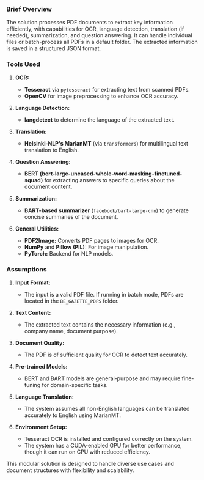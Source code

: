 ### **Brief Overview**  
The solution processes PDF documents to extract key information efficiently, with capabilities for OCR, language detection, translation (if needed), summarization, and question answering. It can handle individual files or batch-process all PDFs in a default folder. The extracted information is saved in a structured JSON format.

### **Tools Used**  
1. **OCR:**  
   - **Tesseract** via `pytesseract` for extracting text from scanned PDFs.  
   - **OpenCV** for image preprocessing to enhance OCR accuracy.  

2. **Language Detection:**  
   - **langdetect** to determine the language of the extracted text.  

3. **Translation:**  
   - **Helsinki-NLP's MarianMT** (via `transformers`) for multilingual text translation to English.  

4. **Question Answering:**  
   - **BERT (bert-large-uncased-whole-word-masking-finetuned-squad)** for extracting answers to specific queries about the document content.  

5. **Summarization:**  
   - **BART-based summarizer** (`facebook/bart-large-cnn`) to generate concise summaries of the document.  

6. **General Utilities:**  
   - **PDF2Image:** Converts PDF pages to images for OCR.  
   - **NumPy** and **Pillow (PIL):** For image manipulation.  
   - **PyTorch:** Backend for NLP models.  

### **Assumptions**  
1. **Input Format:**  
   - The input is a valid PDF file. If running in batch mode, PDFs are located in the `BE_GAZETTE_PDFS` folder.  

2. **Text Content:**  
   - The extracted text contains the necessary information (e.g., company name, document purpose).  

3. **Document Quality:**  
   - The PDF is of sufficient quality for OCR to detect text accurately.  

4. **Pre-trained Models:**  
   - BERT and BART models are general-purpose and may require fine-tuning for domain-specific tasks.  

5. **Language Translation:**  
   - The system assumes all non-English languages can be translated accurately to English using MarianMT.  

6. **Environment Setup:**  
   - Tesseract OCR is installed and configured correctly on the system.  
   - The system has a CUDA-enabled GPU for better performance, though it can run on CPU with reduced efficiency.  

This modular solution is designed to handle diverse use cases and document structures with flexibility and scalability.